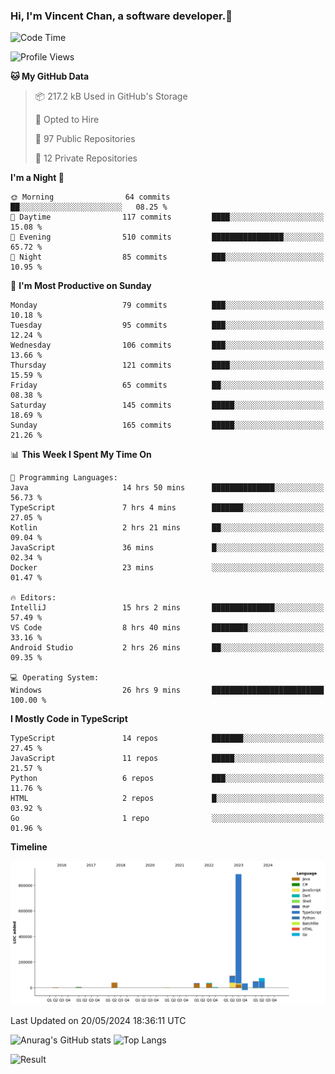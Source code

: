 ### Hi, I'm Vincent Chan, a software developer.👋

<!--
**hkvincent/hkvincent** is a ✨ _special_ ✨ repository because its `README.md` (this file) appears on your GitHub profile.

Here are some ideas to get you started:

- 🔭 I’m currently working on ...
- 🌱 I’m currently learning ...
- 👯 I’m looking to collaborate on ...
- 🤔 I’m looking for help with ...
- 💬 Ask me about ...
- 📫 How to reach me: ...
- 😄 Pronouns: ...
- ⚡ Fun fact: ...
-->
<!--START_SECTION:waka-->
![Code Time](http://img.shields.io/badge/Code%20Time-1%2C167%20hrs%2055%20mins-blue)

![Profile Views](http://img.shields.io/badge/Profile%20Views-0-blue)

**🐱 My GitHub Data** 

> 📦 217.2 kB Used in GitHub's Storage 
 > 
> 💼 Opted to Hire
 > 
> 📜 97 Public Repositories 
 > 
> 🔑 12 Private Repositories 
 > 
**I'm a Night 🦉** 

```text
🌞 Morning                64 commits          ██░░░░░░░░░░░░░░░░░░░░░░░   08.25 % 
🌆 Daytime                117 commits         ████░░░░░░░░░░░░░░░░░░░░░   15.08 % 
🌃 Evening                510 commits         ████████████████░░░░░░░░░   65.72 % 
🌙 Night                  85 commits          ███░░░░░░░░░░░░░░░░░░░░░░   10.95 % 
```
📅 **I'm Most Productive on Sunday** 

```text
Monday                   79 commits          ███░░░░░░░░░░░░░░░░░░░░░░   10.18 % 
Tuesday                  95 commits          ███░░░░░░░░░░░░░░░░░░░░░░   12.24 % 
Wednesday                106 commits         ███░░░░░░░░░░░░░░░░░░░░░░   13.66 % 
Thursday                 121 commits         ████░░░░░░░░░░░░░░░░░░░░░   15.59 % 
Friday                   65 commits          ██░░░░░░░░░░░░░░░░░░░░░░░   08.38 % 
Saturday                 145 commits         █████░░░░░░░░░░░░░░░░░░░░   18.69 % 
Sunday                   165 commits         █████░░░░░░░░░░░░░░░░░░░░   21.26 % 
```


📊 **This Week I Spent My Time On** 

```text
💬 Programming Languages: 
Java                     14 hrs 50 mins      ██████████████░░░░░░░░░░░   56.73 % 
TypeScript               7 hrs 4 mins        ███████░░░░░░░░░░░░░░░░░░   27.05 % 
Kotlin                   2 hrs 21 mins       ██░░░░░░░░░░░░░░░░░░░░░░░   09.04 % 
JavaScript               36 mins             █░░░░░░░░░░░░░░░░░░░░░░░░   02.34 % 
Docker                   23 mins             ░░░░░░░░░░░░░░░░░░░░░░░░░   01.47 % 

🔥 Editors: 
IntelliJ                 15 hrs 2 mins       ██████████████░░░░░░░░░░░   57.49 % 
VS Code                  8 hrs 40 mins       ████████░░░░░░░░░░░░░░░░░   33.16 % 
Android Studio           2 hrs 26 mins       ██░░░░░░░░░░░░░░░░░░░░░░░   09.35 % 

💻 Operating System: 
Windows                  26 hrs 9 mins       █████████████████████████   100.00 % 
```

**I Mostly Code in TypeScript** 

```text
TypeScript               14 repos            ███████░░░░░░░░░░░░░░░░░░   27.45 % 
JavaScript               11 repos            █████░░░░░░░░░░░░░░░░░░░░   21.57 % 
Python                   6 repos             ███░░░░░░░░░░░░░░░░░░░░░░   11.76 % 
HTML                     2 repos             █░░░░░░░░░░░░░░░░░░░░░░░░   03.92 % 
Go                       1 repo              ░░░░░░░░░░░░░░░░░░░░░░░░░   01.96 % 
```



**Timeline**

![Lines of Code chart](https://raw.githubusercontent.com/hkvincent/hkvincent/main/assets/bar_graph.png)


 Last Updated on 20/05/2024 18:36:11 UTC
<!--END_SECTION:waka-->
![Anurag's GitHub stats](https://github-readme-stats.vercel.app/api?username=hkvincent&rank_icon=github&hide=contribs,prs)
![Top Langs](https://github-readme-stats.vercel.app/api/top-langs/?username=hkvincent&layout=compact)

![Result](https://image-keeper.vincentchan.workers.dev/file/eff033ac20714fe72c62b.png)
